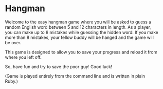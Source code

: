 # Hangman
Welcome to the easy hangman game where you will be asked to guess a random English word between 5 and 12 characters in length. As a player, you can make up to 8 mistakes while guessing the hidden word. If you make more than 8 mistakes, your fellow buddy will be hanged and the game will be over.

This game is designed to allow you to save your progress and reload it from where you left off.

So, have fun and try to save the poor guy! Good luck!

(Game is played entirely from the command line and is written in plain Ruby.)
